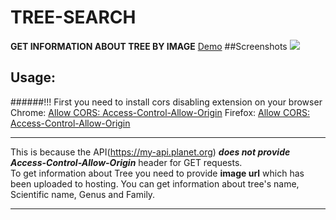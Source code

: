 # TREE-SEARCH 
**GET INFORMATION ABOUT TREE BY IMAGE**
[Demo](https://bakhtiyor-dev.github.io/tree-search/ "Demo")
##Screenshots
![](https://user-images.githubusercontent.com/62164732/112615870-d78a0880-8e44-11eb-9db8-0d0fc3451aa0.png)
## Usage:
######!!! First you need to install cors disabling extension on your browser
Chrome: [Allow CORS: Access-Control-Allow-Origin](https://chrome.google.com/webstore/detail/allow-cors-access-control/lhobafahddgcelffkeicbaginigeejlf "Allow CORS: Access-Control-Allow-Origin")
Firefox: [Allow CORS: Access-Control-Allow-Origin](https://addons.mozilla.org/en-US/firefox/addon/access-control-allow-origin/ "Allow CORS: Access-Control-Allow-Origin")

------------


This is because the API(https://my-api.planet.org)  ***does not provide Access-Control-Allow-Origin*** header for GET requests.  
To get information about Tree you need to provide **image url** which has been uploaded to hosting.
You can get information about tree's name, Scientific name, Genus and Family.


------------



